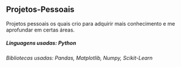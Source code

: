 ## Projetos-Pessoais
Projetos pessoais os quais crio para adquirir mais conhecimento e me aprofundar em certas áreas.
##### Linguagens usadas: Python
###### Bibliotecas usadas: Pandas, Matplotlib, Numpy, Scikit-Learn
